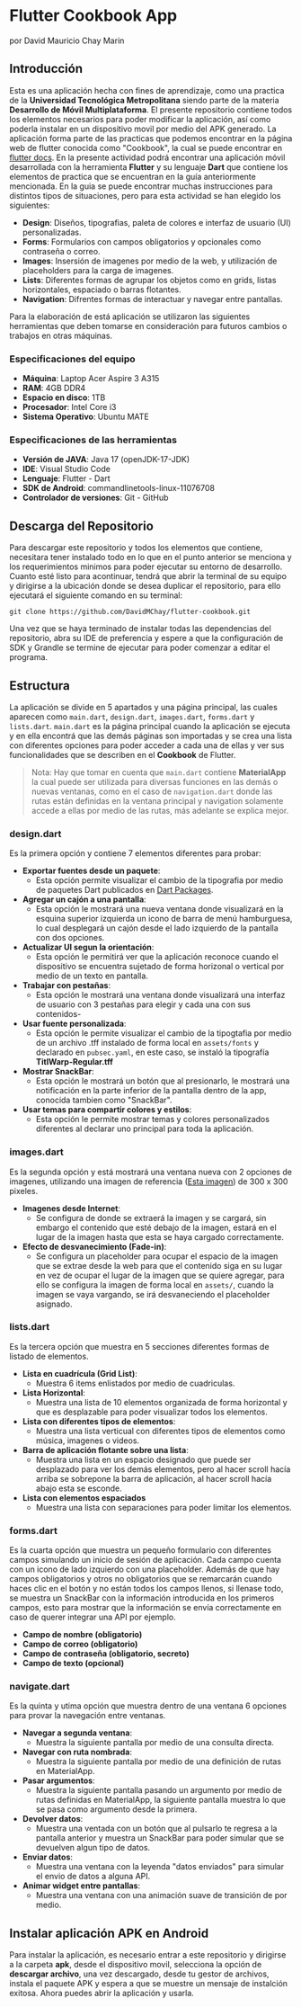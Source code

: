 # Flutter Cookbook App

por David Mauricio Chay Marin

## Introducción

Esta es una aplicación hecha con fines de aprendizaje, como una practica de la **Universidad Tecnológica Metropolitana** siendo parte de la materia **Desarrollo de Móvil Multiplataforma**. El presente repositorio contiene todos los elementos necesarios para poder modificar la aplicación, así como poderla instalar en un dispositivo movil por medio del APK generado.
La aplicación forma parte de las practicas que podemos encontrar en la página web de flutter conocida como "Cookbook", la cual se puede encontrar en [flutter docs](https://docs.flutter.dev/cookbook).
En la presente actividad podrá encontrar una aplicación móvil desarrollada con la herramienta **Flutter** y su lenguaje **Dart** que contiene los elementos de practica que se encuentran en la guía anteriormente mencionada. En la guia se puede encontrar muchas instrucciones para distintos tipos de situaciones, pero para esta actividad se han elegido los siguientes:

- **Design**: Diseños, tipografias, paleta de colores e interfaz de usuario (UI) personalizadas.
- **Forms**: Formularios con campos obligatorios y opcionales como contraseña o correo.
- **Images**: Insersión de imagenes por medio de la web, y utilización de placeholders para la carga de imagenes.
- **Lists**: Diferentes formas de agrupar los objetos como en grids, listas horizontales, espaciado o barras flotantes.
- **Navigation**: Difrentes formas de interactuar y navegar entre pantallas.

Para la elaboración de está aplicación se utilizaron las siguientes herramientas que deben tomarse en consideración para futuros cambios o trabajos en otras máquinas.

### Especificaciones del equipo

- **Máquina**: Laptop Acer Aspire 3 A315
- **RAM**: 4GB DDR4
- **Espacio en disco**: 1TB
- **Procesador**: Intel Core i3
- **Sistema Operativo**: Ubuntu MATE

### Especificaciones de las herramientas

- **Versión de JAVA**: Java 17 (openJDK-17-JDK)
- **IDE**: Visual Studio Code
- **Lenguaje**: Flutter - Dart
- **SDK de Android**: commandlinetools-linux-11076708
- **Controlador de versiones**: Git - GitHub

## Descarga del Repositorio
Para descargar este repositorio y todos los elementos que contiene, necesitara tener instalado todo en lo que en el punto anterior se menciona y los requerimientos minimos para poder ejecutar su entorno de desarrollo.
Cuanto esté listo para acontinuar, tendrá que abrir la terminal de su equipo y dirigirse a la ubicación donde se desea duplicar el repositorio, para ello ejecutará el siguiente comando en su terminal:

`git clone https://github.com/DavidMChay/flutter-cookbook.git`

Una vez que se haya terminado de instalar todas las dependencias del repositorio, abra su IDE de preferencia y espere a que la configuración de SDK y Grandle se termine de ejecutar para poder comenzar a editar el programa.

## Estructura

La aplicación se divide en 5 apartados y una página principal, las cuales aparecen como `main.dart`, `design.dart`, `images.dart`, `forms.dart` y `lists.dart`. 
`main.dart` es la página principal cuando la aplicación se ejecuta y en ella encontrá que las demás páginas son importadas y se crea una lista con diferentes opciones para poder acceder a cada una de ellas y ver sus funcionalidades que se describen en el **Cookbook** de Flutter.

> Nota: Hay que tomar en cuenta que `main.dart` contiene **MaterialApp** la cual puede ser utilizada para diversas funciones en las demás o nuevas ventanas, como en el caso de `navigation.dart` donde las rutas están definidas en la ventana principal y navigation solamente accede a ellas por medio de las rutas, más adelante se explica mejor.

### design.dart

Es la primera opción y contiene 7 elementos diferentes para probar:

- **Exportar fuentes desde un paquete**:
  - Esta opción permite visualizar el cambio de la tipografia por medio de paquetes Dart publicados en [Dart Packages](https://puv.dev).
- **Agregar un cajón a una pantalla**:
  - Esta opción le mostrará una nueva ventana donde visualizará en la esquina superior izquierda un icono de barra de menú hamburguesa, lo cual desplegará un cajón desde el lado izquierdo de la pantalla con dos opciones.
- **Actualizar UI segun la orientación**:
  - Esta opción le permitirá ver que la aplicación reconoce cuando el dispositivo se encuentra sujetado de forma horizonal o vertical por medio de un texto en pantalla.
- **Trabajar con pestañas**:
  - Esta opción le mostrará una ventana donde visualizará una interfaz de usuario con 3 pestañas para elegir y cada una con sus contenidos-
- **Usar fuente personalizada**:
  - Esta opción le permite visualizar el cambio de la tipogtafia por medio de un archivo .tff instalado de forma local en `assets/fonts` y declarado en `pubsec.yaml`, en este caso, se instaló la tipografía **TitlWarp-Regular.tff** 
- **Mostrar SnackBar**:
  - Esta opción le mostrará un botón que al presionarlo, le mostrará una notificación en la parte inferior de la pantalla dentro de la app, conocida tambien como "SnackBar".
- **Usar temas para compartir colores y estilos**:
  - Esta opción le permite mostrar temas y colores personalizados diferentes al declarar uno principal para toda la aplicación.

### images.dart

Es la segunda opción y está mostrará una ventana nueva con 2 opciones de imagenes, utilizando una imagen de referencia ([Esta imagen](https://m.web.umkc.edu/mkakh3/assignment3/images/nature_300x300.jpg)) de 300 x 300 pixeles.

- **Imagenes desde Internet**:
  - Se configura de donde se extraerá la imagen y se cargará, sin embargo el contenido que esté debajo de la imagen, estará en el lugar de la imagen hasta que esta se haya cargado correctamente.
- **Efecto de desvanecimiento (Fade-in)**:
  - Se configura un placeholder para ocupar el espacio de la imagen que se extrae desde la web para que el contenido siga en su lugar en vez de ocupar el lugar de la imagen que se quiere agregar, para ello se configura la imagen de forma local en `assets/`, cuando la imagen se vaya vargando, se irá desvaneciendo el placeholder asignado.

### lists.dart

Es la tercera opción que muestra en 5 secciones diferentes formas de listado de elementos.

- **Lista en cuadrícula (Grid List)**:
  - Muestra 6 items enlistados por medio de cuadriculas.
- **Lista Horizontal**:
  - Muestra una lista de 10 elementos organizada de forma horizontal y que es desplazable para poder visualizar todos los elementos.
- **Lista con diferentes tipos de elementos**:
  - Muestra una lista verticual con diferentes tipos de elementos como música, imagenes o videos.
- **Barra de aplicación flotante sobre una lista**:
  - Muestra una lista en un espacio designado que puede ser desplazado para ver los demás elementos, pero al hacer scroll hacía arriba se sobrepone la barra de aplicación, al hacer scroll hacía abajo esta se esconde.
- **Lista con elementos espaciados**
  - Muestra una lista con separaciones para poder limitar los elementos.
 
### forms.dart

Es la cuarta opción que muestra un pequeño formulario con diferentes campos simulando un inicio de sesión de aplicación. Cada campo cuenta con un icono de lado izquierdo con una placeholder. Además de que hay campos obligatorios y otros no obligatorios que se remarcarán cuando haces clic en el botón y no están todos los campos llenos, si llenase todo, se muestra un SnackBar con la información introducida en los primeros campos, esto para mostrar que la información se envía correctamente en caso de querer integrar una API por ejemplo.

- **Campo de nombre (obligatorio)**
- **Campo de correo (obligatorio)**
- **Campo de contraseña (obligatorio, secreto)**
- **Campo de texto (opcional)**

### navigate.dart

Es la quinta y utima opción que muestra dentro de una ventana 6 opciones para provar la navegación entre ventanas.
- **Navegar a segunda ventana**:
  - Muestra la siguiente pantalla por medio de una consulta directa.
- **Navegar con ruta nombrada**:
  - Muestra la siguiente pantalla por medio de una definición de rutas en MaterialApp.
- **Pasar argumentos**:
  - Muestra la siguiente pantalla pasando un argumento por medio de rutas definidas en MaterialApp, la siguiente pantalla muestra lo que se pasa como argumento desde la primera.
- **Devolver datos**:
  - Muestra una ventada con un botón que al pulsarlo te regresa a la pantalla anterior y muestra un SnackBar para poder simular que se devuelven algun tipo de datos.
- **Enviar datos**:
  - Muestra una ventana con la leyenda "datos enviados" para simular el envio de datos a alguna API.
- **Animar widget entre pantallas**:
  - Muestra una ventana con una animación suave de transición de por medio.

## Instalar aplicación APK en Android

Para instalar la aplicación, es necesario entrar a este repositorio y dirigirse a la carpeta **apk**, desde el dispositivo movil, selecciona la opción de **descargar archivo**, una vez descargado, desde tu gestor de archivos, instala el paquete APK y espera a que se muestre un mensaje de instalción exitosa.
Ahora puedes abrir la aplicación y usarla.
